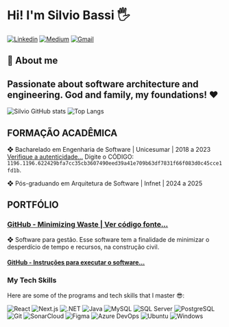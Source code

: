 # Hi! I'm Silvio Bassi 🖐️

[![Linkedin](https://img.shields.io/badge/LinkedIn-0077B5?style=for-the-badge&logo=linkedin&logoColor=white)](https://www.linkedin.com/in/silvio-bassi/)
[![Medium](https://img.shields.io/badge/Medium-242424?style=for-the-badge&logo=medium&logoColor=white)](https://medium.com/@silviobassi)
[![Gmail](https://img.shields.io/badge/Gmail-D14836?style=for-the-badge&logo=gmail&logoColor=white)](mailto:silviobassi2@gmail.com)

<h2>👦 About me</h2>

## Passionate about software architecture and engineering. God and family, my foundations! ❤️

![Silvio GitHub stats](https://github-readme-stats.vercel.app/api?username=silviobassi&show_icons=true&theme=dracula)
![Top Langs](https://github-readme-stats.vercel.app/api/top-langs/?username=silviobassi&hide_progress=false&theme=dracula&layout=compact)

## FORMAÇÃO ACADÊMICA

❖ Bacharelado em Engenharia de Software | Unicesumar | 2018 a 2023<br/>
[Verifique a autenticidade...](https://www.unicesumar.edu.br/valida-diploma/) 
Digite o CÓDIGO: `1196.1196.622429bfa7cc35cb3607490eed39a41e709b63df7831f66f083d0c45cce1fd1b`.

❖ Pós-graduando em Arquitetura de Software | Infnet | 2024 a 2025<br/>

## PORTFÓLIO

### [GitHub - Minimizing Waste | Ver código fonte...](https://github.com/silviobassi/minimizing)

❖ Software para gestão. Esse software tem a finalidade de minimizar o desperdício de tempo e recursos, na construção civil.

#### [GitHub - Instruções para executar o software...](https://github.com/silviobassi/minimizing-executables)

### My Tech Skills
Here are some of the programs and tech skills that I master 😎:

![React](https://img.shields.io/badge/React-58c4dc?style=for-the-badge&logo=react&logoColor=white)
![Next.js](https://img.shields.io/badge/Next.js-000000?style=for-the-badge&logo=nextdotjs&logoColor=white)
![.NET](https://img.shields.io/badge/.NET-512BD4?style=for-the-badge&logo=dotnet&logoColor=white)
![Java](https://img.shields.io/badge/Java-007396?style=for-the-badge&logo=java&logoColor=white)
![MySQL](https://img.shields.io/badge/MySQL-4479A1?style=for-the-badge&logo=mysql&logoColor=white)
![SQL Server](https://img.shields.io/badge/SQL_Server-CC2927?style=for-the-badge&logo=microsoft-sql-server&logoColor=white)
![PostgreSQL](https://img.shields.io/badge/PostgreSQL-336791?style=for-the-badge&logo=postgresql&logoColor=white)
![Git](https://img.shields.io/badge/Git-F05032?style=for-the-badge&logo=git&logoColor=white)
![SonarCloud](https://img.shields.io/badge/SonarCloud-F3702A?style=for-the-badge&logo=sonarcloud&logoColor=white)
![Figma](https://img.shields.io/badge/Figma-A259FF?style=for-the-badge&logo=figma&logoColor=white)
![Azure DevOps](https://img.shields.io/badge/Azure_DevOps-0078D7?style=for-the-badge&logo=azuredevops&logoColor=white)
![Ubuntu](https://img.shields.io/badge/Ubuntu-E95420?style=for-the-badge&logo=ubuntu&logoColor=white)
![Windows](https://img.shields.io/badge/Windows-0078D6?style=for-the-badge&logo=windows&logoColor=white)






